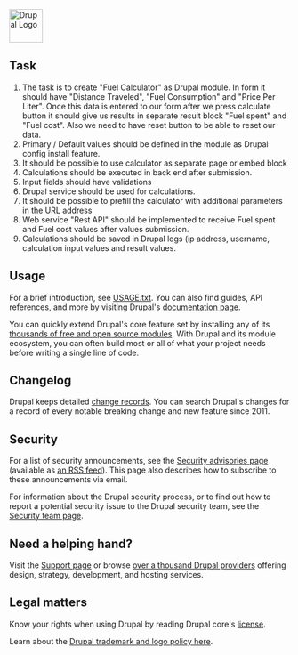 <img alt="Drupal Logo" src="https://www.drupal.org/files/Wordmark_blue_RGB.png" height="60px">


## Task

1. The task is to create "Fuel Calculator" as Drupal module. In form it should have "Distance Traveled", "Fuel Consumption" and "Price Per Liter". Once this data is entered to our form after we press calculate button it should give us results  in separate result block "Fuel spent" and "Fuel cost". Also we need to have reset button to be able to reset our data.
2. Primary / Default values should be defined in the module as Drupal config install feature.
3. It should be possible to use calculator as separate page or embed block
4. Calculations should be executed in back end after submission.
5. Input fields should have validations
6. Drupal service should be used for calculations.
7. It should be possible to prefill the calculator with additional parameters in the URL address
8. Web service "Rest API" should be implemented to receive Fuel spent and Fuel cost values after values submission.
9. Calculations should be saved in Drupal logs (ip address, username, calculation input values and result values.

## Usage

For a brief introduction, see [USAGE.txt](/core/USAGE.txt). You can also find
guides, API references, and more by visiting Drupal's [documentation
page][documentation].

You can quickly extend Drupal's core feature set by installing any of its
[thousands of free and open source modules][modules]. With Drupal and its
module ecosystem, you can often build most or all of what your project needs
before writing a single line of code.

## Changelog

Drupal keeps detailed [change records][changelog]. You can search Drupal's
changes for a record of every notable breaking change and new feature since
2011.

## Security

For a list of security announcements, see the [Security advisories
page][Security advisories] (available as [an RSS feed][security RSS]). This
page also describes how to subscribe to these announcements via email.

For information about the Drupal security process, or to find out how to report
a potential security issue to the Drupal security team, see the [Security team
page][security team].

## Need a helping hand?

Visit the [Support page][support] or browse [over a thousand Drupal
providers][service providers] offering design, strategy, development, and
hosting services.

## Legal matters

Know your rights when using Drupal by reading Drupal core's
[license](/core/LICENSE.txt).

Learn about the [Drupal trademark and logo policy here][trademark].

[Drupal.org]: https://www.drupal.org
[Drupal community]: https://www.drupal.org/community
[GitLab repository]: https://git.drupalcode.org/project/drupal
[issue queue]: https://www.drupal.org/project/issues/drupal
[issue forks]: https://www.drupal.org/drupalorg/docs/gitlab-integration/issue-forks-merge-requests
[documentation]: https://www.drupal.org/documentation
[changelog]: https://www.drupal.org/list-changes/drupal
[modules]: https://www.drupal.org/project/project_module
[security advisories]: https://www.drupal.org/security
[security RSS]: https://www.drupal.org/security/rss.xml
[security team]: https://www.drupal.org/drupal-security-team
[service providers]: https://www.drupal.org/drupal-services
[support]: https://www.drupal.org/support
[trademark]: https://www.drupal.com/trademark

